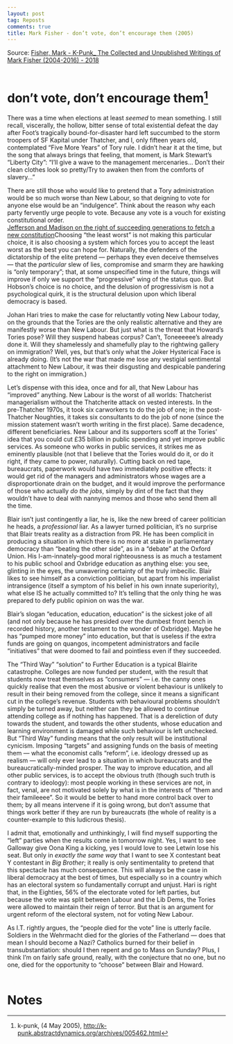 ```yaml
---
layout: post
tag: Reposts
comments: true
title: Mark Fisher - don’t vote, don’t encourage them (2005)
---
```


Source: [Fisher, Mark - K-Punk_ The Collected and Unpublished Writings of Mark Fisher (2004-2016) - 2018](https://z-library.sk/book/3631135/89a19f/kpunk-the-collected-and-unpublished-writings-of-mark-fisher-20042016.html)
<br><br>

# don’t vote, don’t encourage them[^1]

There was a time when elections at least *seemed* to mean something. I still recall, viscerally, the hollow, bitter sense of total existential defeat the day after Foot’s tragically bound-for-disaster hard left succumbed to the storm troopers of SF Kapital under Thatcher, and I, only fifteen years old, contemplated “Five More Years” of Tory rule. I didn’t hear it at the time, but the song that always brings that feeling, that moment, is Mark Stewart’s “Liberty City”: “I’ll give a wave to the management mercenaries… Don’t their clean clothes look so pretty/Try to awaken then from the comforts of slavery…”

There are still those who would like to pretend that a Tory administration would be so much worse than New Labour, so that deigning to vote for anyone else would be an “indulgence”. <span class="marginalia">Think about the reason why each party fervently urge people to vote. Because any vote is a vouch for existing constitutional order.<br> <a href="https://lamescholar.github.io/2024/12/26/right-of-succeeding-generations.html">Jefferson and Madison on the right of succeeding generations to fetch a new constitution</a></span><span class="underlining">Choosing “the least worst” is not making this particular choice, it is also choosing a system which forces you to accept the least worst as the best you can hope for.</span> Naturally, the defenders of the dictatorship of the elite pretend — perhaps they even deceive themselves — that the *particular* slew of lies, compromise and smarm they are hawking is “only temporary”; that, at some unspecified time in the future, things will improve if only we support the “progressive” wing of the status quo. But Hobson’s choice is no choice, and the delusion of progressivism is not a psychological quirk, it is the structural delusion upon which liberal democracy is based.

Johan Hari tries to make the case for reluctantly voting New Labour today, on the grounds that the Tories are the only realistic alternative and they are manifestly worse than New Labour. But just what is the threat that Howard’s Tories pose? Will they suspend habeas corpus? Can’t, Toneeeeee’s already done it. Will they shamelessly and shamefully play to the rightwing gallery on immigration? Well, yes, but that’s only what the Joker Hysterical Face is already doing. (It’s not the war that made me lose any vestigial sentimental attachment to New Labour, it was their disgusting and despicable pandering to the right on immigration.)

Let’s dispense with this idea, once and for all, that New Labour has “improved” anything. New Labour is the worst of all worlds: Thatcherist managerialism without the Thatcherite attack on vested interests. In the pre-Thatcher 1970s, it took six carworkers to do the job of one; in the post-Thatcher Noughties, it takes six consultants to do the job of none (since the mission statement wasn’t worth writing in the first place). Same decadence, different beneficiaries. New Labour and its supporters scoff at the Tories’ idea that you could cut £35 billion in public spending and yet improve public services. As someone who works in public services, it strikes me as eminently plausible (not that I believe that the Tories would do it, or do it right, if they came to power, naturally). Cutting back on red tape, bureaucrats, paperwork would have two immediately positive effects: it would get rid of the managers and administrators whose wages are a disproportionate drain on the budget, and it would improve the performance of those who actually *do the jobs*, simply by dint of the fact that they wouldn’t have to deal with nannying memos and those who send them all the time.

Blair isn’t just contingently a liar, he is, like the new breed of career politician he heads, a *professional* liar. As a lawyer turned politician, it’s no surprise that Blair treats reality as a distraction from PR. He has been complicit in producing a situation in which there is no more at stake in parliamentary democracy than “beating the other side”, as in a “debate” at the Oxford Union. His I-am-innately-good moral righteousness is as much a testament to his public school and Oxbridge education as anything else: you see, glinting in the eyes, the unwavering certainty of the truly imbecilic. Blair likes to see himself as a conviction politician, but apart from his imperialist intransigence (itself a symptom of his belief in his own innate superiority), what else IS he actually committed to? It’s telling that the only thing he was prepared to defy public opinion on was the war.

Blair’s slogan “education, education, education” is the sickest joke of all (and not only because he has presided over the dumbest front bench in recorded history, another testament to the wonder of Oxbridge). Maybe he has “pumped more money” into education, but that is useless if the extra funds are going on quangos, incompetent administrators and facile “initiatives” that were doomed to fail and pointless even if they succeeded.

The “Third Way” “solution” to Further Education is a typical Blairite catastrophe. Colleges are now funded per student, with the result that students now treat themselves as “consumers” — i.e. the canny ones quickly realise that even the most abusive or violent behaviour is unlikely to result in their being removed from the college, since it means a significant cut in the college’s revenue. Students with behavioural problems shouldn’t simply be turned away, but neither can they be allowed to continue attending college as if nothing has happened. That is a dereliction of duty towards the student, and towards the other students, whose education and learning environment is damaged while such behaviour is left unchecked. But “Third Way” funding means that the only result will be institutional cynicism. Imposing “targets” and assigning funds on the basis of meeting them — what the economist calls “reform”, i.e. ideology dressed up as realism — will only ever lead to a situation in which bureaucrats and the bureaucratically-minded prosper. The way to improve education, and all other public services, is to accept the obvious truth (though such truth is contrary to ideology): most people working in these services are not, in fact, venal, are not motivated solely by what is in the interests of “them and their famileeee”. So it would be better to hand more control back over to them; by all means intervene if it is going wrong, but don’t assume that things work better if they are run by bureaucrats (the whole of reality is a counter-example to this ludicrous thesis).

I admit that, emotionally and unthinkingly, I will find myself supporting the “left” parties when the results come in tomorrow night. Yes, I want to see Galloway give Oona King a kicking, yes I would love to see Letwin lose his seat. But only in *exactly the same way* that I want to see X contestant beat Y contestant in *Big Brother*; it really is only sentimentality to pretend that this spectacle has much consequence. This will always be the case in liberal democracy at the best of times, but especially so in a country which has an electoral system so fundamentally corrupt and unjust. Hari is right that, in the Eighties, 56% of the electorate voted for left parties, but because the vote was split between Labour and the Lib Dems, the Tories were allowed to maintain their reign of terror. But that is an argument for urgent reform of the electoral system, not for voting New Labour.

As I.T. rightly argues, the “people died for the vote” line is utterly facile. Soldiers in the Wehrmacht died for the glories of the Fatherland — does that mean I should become a Nazi? Catholics burned for their belief in transubstantiation: should I then repent and go to Mass on Sunday? Plus, I think I’m on fairly safe ground, really, with the conjecture that no one, but no one, died for the opportunity to “choose” between Blair and Howard.
<br><br>

# Notes

[^1]: k-punk, (4 May 2005), <http://k-punk.abstractdynamics.org/archives/005462.html>